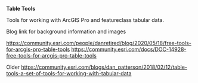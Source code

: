 **Table Tools**

Tools for working with ArcGIS Pro and featureclass tabular data.

Blog link for background information and images

https://community.esri.com/people/danretired/blog/2020/05/18/free-tools-for-arcgis-pro-table-tools
https://community.esri.com/docs/DOC-14928-free-tools-for-arcgis-pro-table-tools

Older
https://community.esri.com/blogs/dan_patterson/2018/02/12/table-tools-a-set-of-tools-for-working-with-tabular-data
